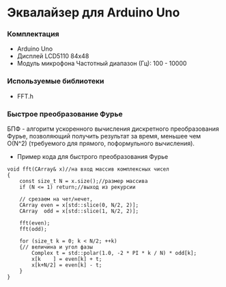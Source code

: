 # Эквалайзер для Arduino Uno
### Комплектация
- Arduino Uno
- Дисплей LCD5110 84х48
- Модуль микрофона Частотный диапазон (Гц): 100 - 10000
### Используемые библиотеки
+ FFT.h
### Быстрое преобразование Фурье 
БПФ - алгоритм ускоренного вычисления дискретного преобразования Фурье, 
позволяющий получить результат за время, меньшее чем O(N^2) (требуемого для прямого, поформульного вычисления).
+ Пример кода для быстрого преобразования Фурье
```
void fft(CArray& x)//на вход массив комплексных чисел
{
    const size_t N = x.size();//размер массива
    if (N <= 1) return;//выход из рекурсии
    
    // срезаем на чет/нечет,
    CArray even = x[std::slice(0, N/2, 2)];
    CArray  odd = x[std::slice(1, N/2, 2)];
    
    fft(even);
    fft(odd);
    
    for (size_t k = 0; k < N/2; ++k)
    {// величина и угол фазы
        Complex t = std::polar(1.0, -2 * PI * k / N) * odd[k];
        x[k    ] = even[k] + t;
        x[k+N/2] = even[k] - t;
    }
}
```

